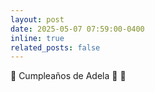 ```yaml
---
layout: post
date: 2025-05-07 07:59:00-0400
inline: true
related_posts: false
---
```


:tada: Cumpleaños de Adela :birthday: :tada:
